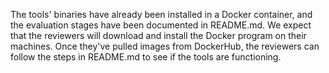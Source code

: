 The tools' binaries have already been installed in a Docker container, and the evaluation stages have been documented in README.md. We expect that the reviewers will download and install the Docker program on their machines. Once they've pulled images from DockerHub, the reviewers can follow the steps in README.md to see if the tools are functioning.
